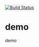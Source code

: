 [![Build Status](https://travis-ci.com/wlmFincatti/demo.svg?branch=main)](https://travis-ci.com/wlmFincatti/demo)

# demo
demo
